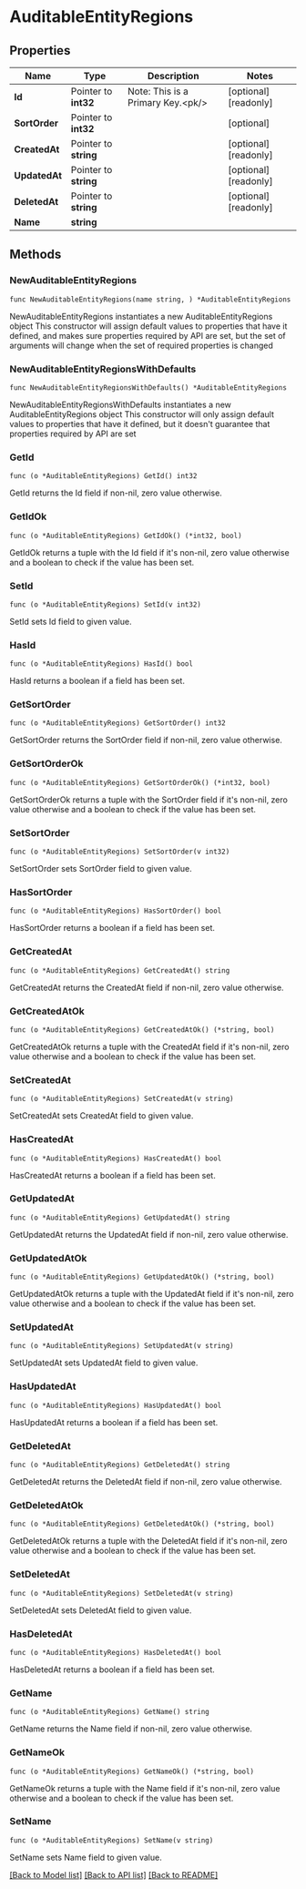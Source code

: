 # AuditableEntityRegions

## Properties

Name | Type | Description | Notes
------------ | ------------- | ------------- | -------------
**Id** | Pointer to **int32** | Note: This is a Primary Key.&lt;pk/&gt; | [optional] [readonly] 
**SortOrder** | Pointer to **int32** |  | [optional] 
**CreatedAt** | Pointer to **string** |  | [optional] [readonly] 
**UpdatedAt** | Pointer to **string** |  | [optional] [readonly] 
**DeletedAt** | Pointer to **string** |  | [optional] [readonly] 
**Name** | **string** |  | 

## Methods

### NewAuditableEntityRegions

`func NewAuditableEntityRegions(name string, ) *AuditableEntityRegions`

NewAuditableEntityRegions instantiates a new AuditableEntityRegions object
This constructor will assign default values to properties that have it defined,
and makes sure properties required by API are set, but the set of arguments
will change when the set of required properties is changed

### NewAuditableEntityRegionsWithDefaults

`func NewAuditableEntityRegionsWithDefaults() *AuditableEntityRegions`

NewAuditableEntityRegionsWithDefaults instantiates a new AuditableEntityRegions object
This constructor will only assign default values to properties that have it defined,
but it doesn't guarantee that properties required by API are set

### GetId

`func (o *AuditableEntityRegions) GetId() int32`

GetId returns the Id field if non-nil, zero value otherwise.

### GetIdOk

`func (o *AuditableEntityRegions) GetIdOk() (*int32, bool)`

GetIdOk returns a tuple with the Id field if it's non-nil, zero value otherwise
and a boolean to check if the value has been set.

### SetId

`func (o *AuditableEntityRegions) SetId(v int32)`

SetId sets Id field to given value.

### HasId

`func (o *AuditableEntityRegions) HasId() bool`

HasId returns a boolean if a field has been set.

### GetSortOrder

`func (o *AuditableEntityRegions) GetSortOrder() int32`

GetSortOrder returns the SortOrder field if non-nil, zero value otherwise.

### GetSortOrderOk

`func (o *AuditableEntityRegions) GetSortOrderOk() (*int32, bool)`

GetSortOrderOk returns a tuple with the SortOrder field if it's non-nil, zero value otherwise
and a boolean to check if the value has been set.

### SetSortOrder

`func (o *AuditableEntityRegions) SetSortOrder(v int32)`

SetSortOrder sets SortOrder field to given value.

### HasSortOrder

`func (o *AuditableEntityRegions) HasSortOrder() bool`

HasSortOrder returns a boolean if a field has been set.

### GetCreatedAt

`func (o *AuditableEntityRegions) GetCreatedAt() string`

GetCreatedAt returns the CreatedAt field if non-nil, zero value otherwise.

### GetCreatedAtOk

`func (o *AuditableEntityRegions) GetCreatedAtOk() (*string, bool)`

GetCreatedAtOk returns a tuple with the CreatedAt field if it's non-nil, zero value otherwise
and a boolean to check if the value has been set.

### SetCreatedAt

`func (o *AuditableEntityRegions) SetCreatedAt(v string)`

SetCreatedAt sets CreatedAt field to given value.

### HasCreatedAt

`func (o *AuditableEntityRegions) HasCreatedAt() bool`

HasCreatedAt returns a boolean if a field has been set.

### GetUpdatedAt

`func (o *AuditableEntityRegions) GetUpdatedAt() string`

GetUpdatedAt returns the UpdatedAt field if non-nil, zero value otherwise.

### GetUpdatedAtOk

`func (o *AuditableEntityRegions) GetUpdatedAtOk() (*string, bool)`

GetUpdatedAtOk returns a tuple with the UpdatedAt field if it's non-nil, zero value otherwise
and a boolean to check if the value has been set.

### SetUpdatedAt

`func (o *AuditableEntityRegions) SetUpdatedAt(v string)`

SetUpdatedAt sets UpdatedAt field to given value.

### HasUpdatedAt

`func (o *AuditableEntityRegions) HasUpdatedAt() bool`

HasUpdatedAt returns a boolean if a field has been set.

### GetDeletedAt

`func (o *AuditableEntityRegions) GetDeletedAt() string`

GetDeletedAt returns the DeletedAt field if non-nil, zero value otherwise.

### GetDeletedAtOk

`func (o *AuditableEntityRegions) GetDeletedAtOk() (*string, bool)`

GetDeletedAtOk returns a tuple with the DeletedAt field if it's non-nil, zero value otherwise
and a boolean to check if the value has been set.

### SetDeletedAt

`func (o *AuditableEntityRegions) SetDeletedAt(v string)`

SetDeletedAt sets DeletedAt field to given value.

### HasDeletedAt

`func (o *AuditableEntityRegions) HasDeletedAt() bool`

HasDeletedAt returns a boolean if a field has been set.

### GetName

`func (o *AuditableEntityRegions) GetName() string`

GetName returns the Name field if non-nil, zero value otherwise.

### GetNameOk

`func (o *AuditableEntityRegions) GetNameOk() (*string, bool)`

GetNameOk returns a tuple with the Name field if it's non-nil, zero value otherwise
and a boolean to check if the value has been set.

### SetName

`func (o *AuditableEntityRegions) SetName(v string)`

SetName sets Name field to given value.



[[Back to Model list]](../README.md#documentation-for-models) [[Back to API list]](../README.md#documentation-for-api-endpoints) [[Back to README]](../README.md)


